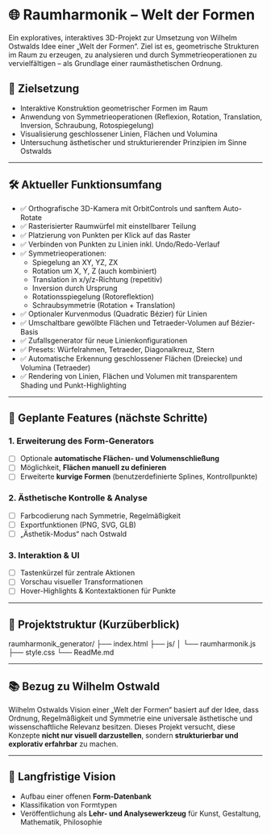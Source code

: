 # 🌐 Raumharmonik – Welt der Formen

Ein exploratives, interaktives 3D-Projekt zur Umsetzung von Wilhelm Ostwalds Idee einer „Welt der Formen“. Ziel ist es, geometrische Strukturen im Raum zu erzeugen, zu analysieren und durch Symmetrieoperationen zu vervielfältigen – als Grundlage einer raumästhetischen Ordnung.

## 🎯 Zielsetzung

- Interaktive Konstruktion geometrischer Formen im Raum  
- Anwendung von Symmetrieoperationen (Reflexion, Rotation, Translation, Inversion, Schraubung, Rotospiegelung)  
- Visualisierung geschlossener Linien, Flächen und Volumina  
- Untersuchung ästhetischer und strukturierender Prinzipien im Sinne Ostwalds

---

## 🛠️ Aktueller Funktionsumfang

- ✅ Orthografische 3D-Kamera mit OrbitControls und sanftem Auto-Rotate  
- ✅ Rasterisierter Raumwürfel mit einstellbarer Teilung  
- ✅ Platzierung von Punkten per Klick auf das Raster  
- ✅ Verbinden von Punkten zu Linien inkl. Undo/Redo-Verlauf  
- ✅ Symmetrieoperationen:
  - Spiegelung an XY, YZ, ZX  
  - Rotation um X, Y, Z (auch kombiniert)  
  - Translation in x/y/z-Richtung (repetitiv)  
  - Inversion durch Ursprung  
  - Rotationsspiegelung (Rotoreflektion)  
  - Schraubsymmetrie (Rotation + Translation)  
- ✅ Optionaler Kurvenmodus (Quadratic Bézier) für Linien  
- ✅ Umschaltbare gewölbte Flächen und Tetraeder-Volumen auf Bézier-Basis  
- ✅ Zufallsgenerator für neue Linienkonfigurationen  
- ✅ Presets: Würfelrahmen, Tetraeder, Diagonalkreuz, Stern  
- ✅ Automatische Erkennung geschlossener Flächen (Dreiecke) und Volumina (Tetraeder)  
- ✅ Rendering von Linien, Flächen und Volumen mit transparentem Shading und Punkt-Highlighting

---

## 🔄 Geplante Features (nächste Schritte)

### 1. **Erweiterung des Form-Generators**
- [ ] Optionale **automatische Flächen- und Volumenschließung**
- [ ] Möglichkeit, **Flächen manuell zu definieren**
- [ ] Erweiterte **kurvige Formen** (benutzerdefinierte Splines, Kontrollpunkte)

### 2. **Ästhetische Kontrolle & Analyse**
- [ ] Farbcodierung nach Symmetrie, Regelmäßigkeit
- [ ] Exportfunktionen (PNG, SVG, GLB)
- [ ] „Ästhetik-Modus“ nach Ostwald

### 3. **Interaktion & UI**
- [ ] Tastenkürzel für zentrale Aktionen
- [ ] Vorschau visueller Transformationen
- [ ] Hover-Highlights & Kontextaktionen für Punkte

---

## 📁 Projektstruktur (Kurzüberblick)

raumharmonik_generator/
├── index.html
├── js/
│   └── raumharmonik.js
├── style.css
└── ReadMe.md

---

## 📚 Bezug zu Wilhelm Ostwald

Wilhelm Ostwalds Vision einer „Welt der Formen“ basiert auf der Idee, dass Ordnung, Regelmäßigkeit und Symmetrie eine universale ästhetische und wissenschaftliche Relevanz besitzen. Dieses Projekt versucht, diese Konzepte **nicht nur visuell darzustellen**, sondern **strukturierbar und explorativ erfahrbar** zu machen.

---

## 🧭 Langfristige Vision

- Aufbau einer offenen **Form-Datenbank**  
- Klassifikation von Formtypen  
- Veröffentlichung als **Lehr- und Analysewerkzeug** für Kunst, Gestaltung, Mathematik, Philosophie
